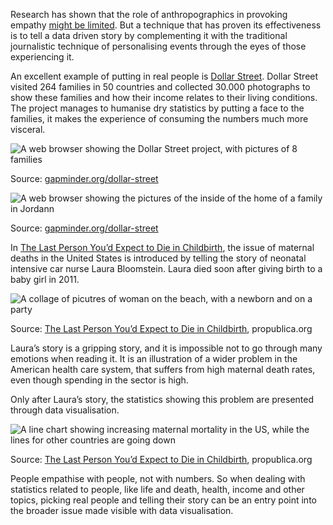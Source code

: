 Research has shown that the role of anthropographics in provoking empathy [might be limited](https://medium.com/@FILWD/can-visualization-elicit-empathy-our-experiments-with-anthropographics-7e13590be204). But a technique that has proven its effectiveness is to tell a data driven story by complementing it with the traditional journalistic technique of personalising events through the eyes of those experiencing it.

An excellent example of putting in real people is [Dollar Street](https://www.gapminder.org/dollar-street). Dollar Street visited 264 families in 50 countries and collected 30.000 photographs to show these families and how their income relates to their living conditions. The project manages to humanise dry statistics by putting a face to the families, it makes the experience of consuming the numbers much more visceral.

![A web browser showing the Dollar Street project, with pictures of 8 families](Journalistic%20techniques%20for%20data%20storytelling%208bdd09bf88074238b1fe53b3a2116e1e/dollar-street-overview.png)

Source: [gapminder.org/dollar-street](https://www.gapminder.org/dollar-street)

![A web browser showing the pictures of the inside of the home of a family in Jordann](Journalistic%20techniques%20for%20data%20storytelling%208bdd09bf88074238b1fe53b3a2116e1e/dollar-street-detail.png)

Source: [gapminder.org/dollar-street](https://www.gapminder.org/dollar-street)

In [The Last Person You’d Expect to Die in Childbirth](https://www.propublica.org/article/die-in-childbirth-maternal-death-rate-health-care-system), the issue of maternal deaths in the United States is introduced by telling the story of neonatal intensive car nurse Laura Bloomstein. Laura died soon after giving birth to a baby girl in 2011.

![A collage of picutres of woman on the beach, with a newborn and on a party](Journalistic%20techniques%20for%20data%20storytelling%208bdd09bf88074238b1fe53b3a2116e1e/maternal-mortality-lead-pro-publica.jpg)

Source: [The Last Person You’d Expect to Die in Childbirth](https://www.propublica.org/article/die-in-childbirth-maternal-death-rate-health-care-system), propublica.org

Laura’s story is a gripping story, and it is impossible not to go through many emotions when reading it. It is an illustration of a wider problem in the American health care system, that suffers from high maternal death rates, even though spending in the sector is high.

Only after Laura’s story, the statistics showing this problem are presented through data visualisation.

![A line chart showing increasing maternal mortality in the US, while the lines for other countries are going down](Journalistic%20techniques%20for%20data%20storytelling%208bdd09bf88074238b1fe53b3a2116e1e/propublica-maternal-deaths.png)

Source: [The Last Person You’d Expect to Die in Childbirth](https://www.propublica.org/article/die-in-childbirth-maternal-death-rate-health-care-system), propublica.org

People empathise with people, not with numbers. So when dealing with statistics related to people, like life and death, health, income and other topics, picking real people and telling their story can be an entry point into the broader issue made visible with data visualisation.